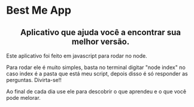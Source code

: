# Best Me App

<h2 align="center"> Aplicativo que ajuda você a encontrar sua melhor versão. </h2>

<p> Este aplicativo foi feito em javascript para rodar no node. </p>
<p> Para rodar ele é muito simples, basta no terminal digitar "node index" no caso index é a pasta que está meu script, depois disso é só responder as perguntas. Divirta-se!! </p>
<p> Ao final de cada dia use ele para descobrir o que aprendeu e o que você pode melorar.</p>